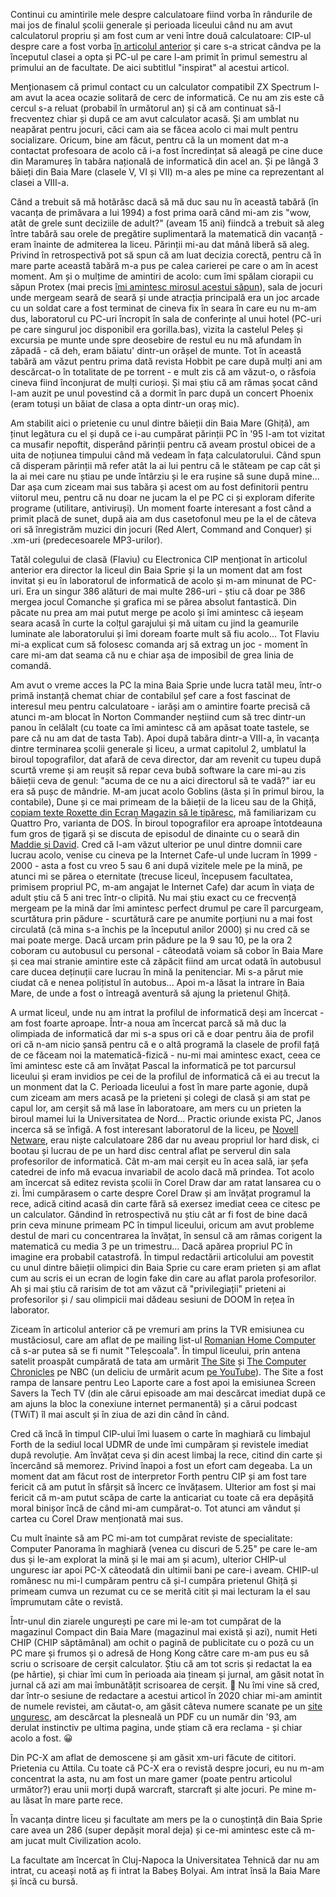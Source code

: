 Continui cu amintirile mele despre calculatoare fiind vorba în rândurile de mai jos de finalul școlii generale și perioada liceului când nu am avut calculatorul propriu și am fost cum ar veni între două calculatoare: CIP-ul despre care a fost vorba [în articolul anterior](https://www.rusiczki.net/2021/07/08/cronici-calculatoricesti-cip/) și care s-a stricat cândva pe la începutul clasei a opta și PC-ul pe care l-am primit în primul semestru al primului an de facultate. De aici subtitlul "inspirat" al acestui articol.

Menționasem că primul contact cu un calculator compatibil ZX Spectrum l-am avut la acea ocazie solitară de cerc de informatică. Ce nu am zis este că cercul s-a reluat (probabil în următorul an) și că am continuat să-l frecventez chiar și după ce am avut calculator acasă. Și am umblat nu neapărat pentru jocuri, căci cam aia se făcea acolo ci mai mult pentru socializare. Oricum, bine am făcut, pentru că la un moment dat m-a contactat profesoara de acolo că i-a fost încredințat să aleagă pe cine duce din Maramureș în tabăra națională de informatică din acel an. Și pe lângă 3 băieți din Baia Mare (clasele V, VI și VII) m-a ales pe mine ca reprezentant al clasei a VIII-a.

Când a trebuit să mă hotărăsc dacă să mă duc sau nu în această tabără (în vacanța de primăvara a lui 1994) a fost prima oară când mi-am zis "wow, atât de grele sunt deciziile de adult?" (aveam 15 ani) fiindcă a trebuit să aleg între tabără sau orele de pregătire suplimentară la matematică din vacanță - eram înainte de admiterea la liceu. Părinții mi-au dat mână liberă să aleg. Privind în retrospectivă pot să spun că am luat decizia corectă, pentru că în mare parte această tabără m-a pus pe calea carierei pe care o am în acest moment. Am și o mulțime de amintiri de acolo: cum îmi spălam ciorapii cu săpun Protex (mai precis [îmi amintesc mirosul acestui săpun](https://www.rusiczki.net/2014/08/22/alti-10-ani/)), sala de jocuri unde mergeam seară de seară și unde atracția principală era un joc arcade cu un soldat care a fost terminat de cineva fix în seara în care eu nu m-am dus, laboratorul cu PC-uri încropit în sala de conferințe al unui hotel (PC-uri pe care singurul joc disponibil era gorilla.bas), vizita la castelul Peleș și excursia pe munte unde spre deosebire de restul eu nu mă afundam în zăpadă - că deh, eram băiatu' dintr-un orășel de munte. Tot în această tabără am văzut pentru prima dată revista Hobbit pe care după mulți ani am descărcat-o în totalitate de pe torrent - e mult zis că am văzut-o, o răsfoia cineva fiind înconjurat de mulți curioși. Și mai știu că am rămas șocat când l-am auzit pe unul povestind că a dormit în parc după un concert Phoenix (eram totuși un băiat de clasa a opta dintr-un oraș mic).

Am stabilit aici o prietenie cu unul dintre băieții din Baia Mare (Ghiță), am ținut legătura cu el și după ce i-au cumpărat părinții PC în '95 l-am tot vizitat ca musafir nepoftit, disperând părinții pentru că aveam prostul obicei de a uita de noțiunea timpului când mă vedeam în fața calculatorului. Când spun că disperam părinții mă refer atât la ai lui pentru că le stăteam pe cap cât și la ai mei care nu știau pe unde întârziu și le era rușine să sune după mine... Dar așa cum ziceam mai sus tabăra și acest om au fost definitorii pentru viitorul meu, pentru că nu doar ne jucam la el pe PC ci și exploram diferite programe (utilitare, antiviruși). Un moment foarte interesant a fost când a primit placă de sunet, după aia am dus casetofonul meu pe la el de câteva ori să înregistrăm muzici din jocuri (Red Alert, Command and Conquer) și .xm-uri (predecesoarele MP3-urilor).

Tatăl colegului de clasă (Flaviu) cu Electronica CIP menționat în articolul anterior era director la liceul din Baia Sprie și la un moment dat am fost invitat și eu în laboratorul de informatică de acolo și m-am minunat de PC-uri. Era un singur 386 alături de mai multe 286-uri - știu că doar pe 386 mergea jocul Comanche și grafica mi se părea absolut fantastică. Din păcate nu prea am mai putut merge pe acolo și îmi amintesc că ieșeam seara acasă în curte la colțul garajului și mă uitam cu jind la geamurile luminate ale laboratorului și îmi doream foarte mult să fiu acolo... Tot Flaviu mi-a explicat cum să folosesc comanda arj să extrag un joc - moment în care mi-am dat seama că nu e chiar așa de imposibil de grea linia de comandă.

Am avut o vreme acces la PC la mina Baia Sprie unde lucra tatăl meu, într-o primă instanță chemat chiar de contabilul șef care a fost fascinat de interesul meu pentru calculatoare - iarăși am o amintire foarte precisă că atunci m-am blocat în Norton Commander neștiind cum să trec dintr-un panou în celălalt (cu toate ca îmi amintesc că am apăsat toate tastele, se pare că nu am dat de tasta Tab). Apoi după tabăra dintr-a VIII-a, în vacanța dintre terminarea școlii generale și liceu, a urmat capitolul 2, umblatul la biroul topografilor, dat afară de ceva director, dar am revenit cu tupeu după scurtă vreme și am reușit să repar ceva bubă software la care mi-au zis băieții ceva de genul: "acuma de ce nu a aici directorul să te vadă?" iar eu era să pușc de mândrie. M-am jucat acolo Goblins (ăsta și în primul birou, la contabile), Dune și ce mai primeam de la băieții de la liceu sau de la Ghiță, [copiam texte Roxette din Ecran Magazin să le tipăresc](https://www.rusiczki.net/2019/12/11/roxette/), mă familiarizam cu Quattro Pro, varianta de DOS. În biroul topografilor era aproape întotdeauna fum gros de țigară și se discuta de episodul de dinainte cu o seară din [Maddie și David](https://en.wikipedia.org/wiki/Moonlighting_(TV_series)). Cred că l-am văzut ulterior pe unul dintre domnii care lucrau acolo, venise cu cineva pe la Internet Cafe-ul unde lucram în 1999 - 2000 - asta a fost cu vreo 5 sau 6 ani după vizitele mele pe la mină, pe atunci mi se părea o eternitate (trecuse liceul, începusem facultatea, primisem propriul PC, m-am angajat le Internet Cafe) dar acum în viața de adult știu că 5 ani trec într-o clipită. Nu mai știu exact cu ce frecvență mergeam pe la mină dar îmi amintesc perfect drumul pe care îl parcurgeam, scurtătura prin pădure - scurtătură care pe anumite porțiuni nu a mai fost circulată (că mina s-a închis pe la începutul anilor 2000) și nu cred că se mai poate merge. Dacă urcam prin pădure pe la 9 sau 10, pe la ora 2 coboram cu autobusul cu personal - câteodată voiam să cobor în Baia Mare și cea mai stranie amintire este că zăpăcit fiind am urcat odată în autobusul care ducea deținuții care lucrau în mină la penitenciar. Mi s-a părut mie ciudat că e nenea polițistul în autobus... Apoi m-a lăsat la intrare în Baia Mare, de unde a fost o întreagă aventură să ajung la prietenul Ghiță.

A urmat liceul, unde nu am intrat la profilul de informatică deși am încercat - am fost foarte aproape. Într-a noua am încercat parcă să mă duc la olimpiada de informatică dar mi s-a spus ori că e doar pentru ăia de profil ori că n-am nicio șansă pentru că e o altă programă la clasele de profil față de ce făceam noi la matematică-fizică - nu-mi mai amintesc exact, ceea ce îmi amintesc este că am învățat Pascal la informatică pe tot parcursul liceului și eram invidios pe cei de la profilul de informatică că ei au trecut la un monment dat la C. Perioada liceului a fost în mare parte agonie, după cum ziceam am mers acasă pe la prieteni și colegi de clasă și am stat pe capul lor, am cerșit să mă lase în laboratoare, am mers cu un prieten la biroul mamei lui la Universitatea de Nord... Practic oriunde exista PC, Janos incerca să se înfigă. A fost interesant laboratorul de la liceu, pe [Novell Netware](https://en.wikipedia.org/wiki/NetWare), erau niște calculatoare 286 dar nu aveau propriul lor hard disk, ci bootau și lucrau de pe un hard disc central aflat pe serverul din sala profesorilor de informatică. Cât m-am mai cerșit eu în acea sală, iar șefa catedrei de info mă evacua invariabil de acolo dacă mă prindea. Tot acolo am încercat să editez revista școlii în Corel Draw dar am ratat lansarea cu o zi. Îmi cumpărasem o carte despre Corel Draw și am învățat programul la rece, adică citind acasă din carte fără să exersez imediat ceea ce citesc pe un calculator. Gândind în retrospectivă nu știu cât ar fi fost de bine dacă prin ceva minune primeam PC în timpul liceului, oricum am avut probleme destul de mari cu concentrarea la învățat, în sensul că am rămas corigent la matematică cu media 3 pe un trimestru... Dacă apărea propriul PC în imagine era probabil catastrofă. În timpul redactării articolului am povestit cu unul dintre băieții olimpici din Baia Sprie cu care eram prieten și am aflat cum au scris ei un ecran de login fake din care au aflat parola profesorilor. Ah și mai știu că rarisim de tot am văzut că "privilegiații" prieteni ai profesorilor și / sau olimpicii mai dădeau sesiuni de DOOM în rețea în laborator.

Ziceam în articolul anterior că pe vremuri am prins la TVR emisiunea cu mustăciosul, care am aflat de pe mailing list-ul [Romanian Home Computer](https://groups.google.com/g/romanianhomecomputer/) că s-ar putea să se fi numit "Teleșcoala". În timpul liceului, prin antena satelit proaspăt cumpărată de tata am urmărit [The Site](https://en.wikipedia.org/wiki/The_Site) și [The Computer Chronicles](https://en.wikipedia.org/wiki/Computer_Chronicles) pe NBC (un deliciu de urmărit acum [pe YouTube](https://www.youtube.com/channel/UCkJ6eQKpHZgsZBla4JgKj3A)). The Site a fost rampa de lansare pentru Leo Laporte care a fost apoi la emisiunea Screen Savers la Tech TV (din ale cărui episoade am mai descărcat imediat după ce am ajuns la bloc la conexiune internet permanentă) și a cărui podcast (TWiT) îl mai ascult și în ziua de azi din când în când.

Cred că încă în timpul CIP-ului îmi luasem o carte în maghiară cu limbajul Forth de la sediul local UDMR de unde îmi cumpăram și revistele imediat după revoluție. Am învățat ceva și din acest limbaj la rece, citind din carte și încercând să memorez. Privind înapoi a fost un efort cam degeaba. La un moment dat am făcut rost de interpretor Forth pentru CIP și am fost tare fericit că am putut în sfârșit să încerc ce învățasem. Ulterior am fost și mai fericit că m-am putut scăpa de carte la anticariat cu toate că era depășită moral binișor încă de când mi-am cumpărat-o. Tot atunci am vândut și cartea cu Corel Draw menționată mai sus.

Cu mult înainte să am PC mi-am tot cumpărat reviste de specialitate: Computer Panorama în maghiară (venea cu discuri de 5.25" pe care le-am dus și le-am explorat la mină și le mai am și acum), ulterior CHIP-ul unguresc iar apoi PC-X câteodată din ultimii bani pe care-i aveam. CHIP-ul românesc nu mi-l cumpăram pentru că și-l cumpăra prietenul Ghiță și primeam cumva un rezumat cu ce se merită citit și mai lecturam la el sau împrumutam câte o revistă.

Într-unul din ziarele ungurești pe care mi le-am tot cumpărat de la magazinul Compact din Baia Mare (magazinul mai există și azi), numit Heti CHIP (CHIP săptămânal) am ochit o pagină de publicitate cu o poză cu un PC mare și frumos și o adresă de Hong Kong către care m-am pus eu să scriu o scrisoare de cerșit calculator. Știu că am tot scris și redactat la ea (pe hârtie), și chiar îmi cum în perioada aia țineam și jurnal, am găsit notat în jurnal că azi am mai îmbunătățit scrisoarea de cerșit. 🙂 Nu îmi vine să cred, dar într-o sesiune de redactare a acestui articol în 2020 chiar mi-am amintit de numele revistei, am căutat-o, am găsit câteva numere scanate pe un [site unguresc](https://retroujsag.com/), am descărcat la plesneală un PDF cu un număr din '93, am derulat instinctiv pe ultima pagina, unde știam că era reclama - și chiar acolo a fost. 😀

Din PC-X am aflat de demoscene și am găsit xm-uri făcute de cititori. Prietenia cu Attila. Cu toate că PC-X era o revistă despre jocuri, eu nu m-am concentrat la asta, nu am fost un mare gamer (poate pentru articolul următor?) erau unii morți după warcraft, starcraft și alte jocuri. Pe mine m-au lăsat în mare parte rece.

În vacanța dintre liceu și facultate am mers pe la o cunoștință din Baia Sprie care avea un 286 (super depășit moral deja) și ce-mi amintesc este că m-am jucat mult Civilization acolo.

La facultate am încercat în Cluj-Napoca la Universitatea Tehnică dar nu am intrat, cu aceași notă aș fi intrat la Babeș Bolyai. Am intrat însă la Baia Mare și încă cu bursă.


